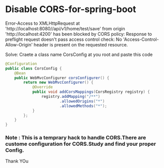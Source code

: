 # Disable CORS-for-spring-boot

Error-Access to XMLHttpRequest at 'http://localhost:8080//api/v1/home/test/save' from origin 'http://localhost:4200' has been blocked by CORS policy: Response to preflight request doesn't pass access control check: No 'Access-Control-Allow-Origin' header is present on the requested resource.

Solve: Craete a class name CorsConfig at you root and paste this code

```Java
@Configuration
public class CorsConfig {
    @Bean
    public WebMvcConfigurer corsConfigurer() {
        return new WebMvcConfigurer() {
            @Override
            public void addCorsMappings(CorsRegistry registry) {
                registry.addMapping("/**")
                        .allowedOrigins("*")
                        .allowedMethods("*");
            }
        };
    }
}

```
### Note : This is a temprary hack to handle CORS.There are custome configuration for CORS.Study and find your proper Config.
Thank YOu
